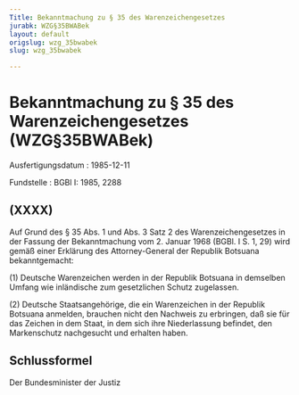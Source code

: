 ```yaml
---
Title: Bekanntmachung zu § 35 des Warenzeichengesetzes
jurabk: WZG§35BWABek
layout: default
origslug: wzg_35bwabek
slug: wzg_35bwabek

---
```


# Bekanntmachung zu § 35 des Warenzeichengesetzes (WZG§35BWABek)

Ausfertigungsdatum
:   1985-12-11

Fundstelle
:   BGBl I: 1985, 2288



## (XXXX)

Auf Grund des § 35 Abs. 1 und Abs. 3 Satz 2 des Warenzeichengesetzes in der Fassung der Bekanntmachung vom 2. Januar 1968 (BGBl. I S. 1, 29) wird gemäß einer Erklärung des Attorney-General der Republik Botsuana bekanntgemacht:

(1) Deutsche Warenzeichen werden in der Republik Botsuana in demselben Umfang wie inländische zum gesetzlichen Schutz zugelassen.

(2) Deutsche Staatsangehörige, die ein Warenzeichen in der Republik Botsuana anmelden, brauchen nicht den Nachweis zu erbringen, daß sie für das Zeichen in dem Staat, in dem sich ihre Niederlassung befindet, den Markenschutz nachgesucht und erhalten haben.


## Schlussformel

Der Bundesminister der Justiz

